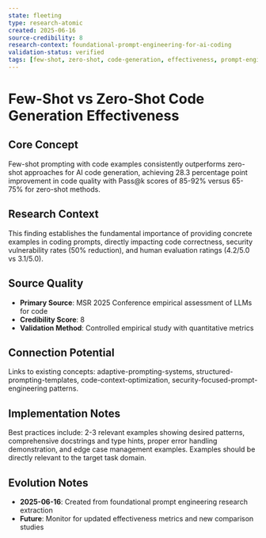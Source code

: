 ```yaml
---
state: fleeting
type: research-atomic
created: 2025-06-16
source-credibility: 8
research-context: foundational-prompt-engineering-for-ai-coding
validation-status: verified
tags: [few-shot, zero-shot, code-generation, effectiveness, prompt-engineering]
---
```


# Few-Shot vs Zero-Shot Code Generation Effectiveness

## Core Concept

Few-shot prompting with code examples consistently outperforms zero-shot approaches for AI code generation, achieving 28.3 percentage point improvement in code quality with Pass@k scores of 85-92% versus 65-75% for zero-shot methods.

## Research Context

This finding establishes the fundamental importance of providing concrete examples in coding prompts, directly impacting code correctness, security vulnerability rates (50% reduction), and human evaluation ratings (4.2/5.0 vs 3.1/5.0).

## Source Quality

- **Primary Source**: MSR 2025 Conference empirical assessment of LLMs for code
- **Credibility Score**: 8
- **Validation Method**: Controlled empirical study with quantitative metrics

## Connection Potential

Links to existing concepts: adaptive-prompting-systems, structured-prompting-templates, code-context-optimization, security-focused-prompt-engineering patterns.

## Implementation Notes

Best practices include: 2-3 relevant examples showing desired patterns, comprehensive docstrings and type hints, proper error handling demonstration, and edge case management examples. Examples should be directly relevant to the target task domain.

## Evolution Notes

- **2025-06-16**: Created from foundational prompt engineering research extraction
- **Future**: Monitor for updated effectiveness metrics and new comparison studies